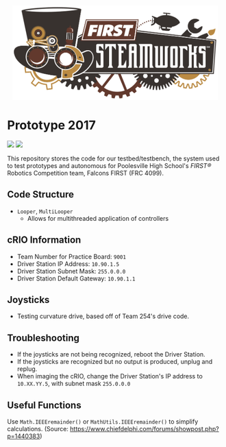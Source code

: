 <center><img src="./assets/imgs/steamworks_logo.png" width="480" /></center>


# Prototype 2017
[![](https://img.shields.io/pypi/status/Django.svg)]()
[![](https://img.shields.io/badge/FIRST%20Robotics%20Competition-4099-green.svg)]()

This repository stores the code for our testbed/testbench, the system used to test prototypes and autonomous for Poolesville High School's _FIRST&reg;_ Robotics Competition team, Falcons FIRST (FRC 4099).

## Code Structure
* `Looper`, `MultiLooper`
  * Allows for multithreaded application of controllers

## cRIO Information
* Team Number for Practice Board: `9001`
* Driver Station IP Address: `10.90.1.5`
* Driver Station Subnet Mask: `255.0.0.0`
* Driver Station Default Gateway: `10.90.1.1`

## Joysticks
* Testing curvature drive, based off of Team 254's drive code.

## Troubleshooting
* If the joysticks are not being recognized, reboot the Driver Station.
* If the joysticks are recognized but no output is produced, unplug and replug.
* When imaging the cRIO, change the Driver Station's IP address to `10.XX.YY.5`, with subnet mask `255.0.0.0`

## Useful Functions
Use `Math.IEEEremainder()` or `MathUtils.IEEEremainder()` to simplify calculations. (Source: https://www.chiefdelphi.com/forums/showpost.php?p=1440383)
